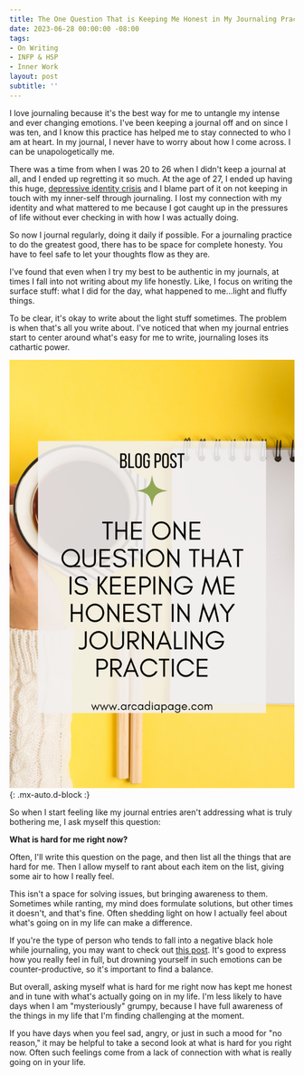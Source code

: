 ```yaml
---
title: The One Question That is Keeping Me Honest in My Journaling Practice
date: 2023-06-28 00:00:00 -08:00
tags:
- On Writing
- INFP & HSP
- Inner Work
layout: post
subtitle: ''
---
```


I love journaling because it's the best way for me to untangle my intense and ever changing emotions. I've been keeping a journal off and on since I was ten, and I know this practice has helped me to stay connected to who I am at heart. In my journal, I never have to worry about how I come across. I can be unapologetically me.

There was a time from when I was 20 to 26 when I didn't keep a journal at all, and I ended up regretting it so much. At the age of 27, I ended up having this huge, [depressive identity crisis](https://arcadiapage.com/2017/08/how-depression-altered-my-reality.html) and I blame part of it on not keeping in touch with my inner-self through journaling. I lost my connection with my identity and what mattered to me because I got caught up in the pressures of life without ever checking in with how I was actually doing.

So now I journal regularly, doing it daily if possible. For a journaling practice to do the greatest good, there has to be space for complete honesty. You have to feel safe to let your thoughts flow as they are. 

I've found that even when I try my best to be authentic in my journals, at times I fall into not writing about my life honestly. Like, I focus on writing the surface stuff: what I did for the day, what happened to me...light and fluffy things.

To be clear, it's okay to write about the light stuff sometimes. The problem is when that's all you write about. I've noticed that when my journal entries start to center around what's easy for me to write, journaling loses its cathartic power.

![Honest and Authentic Journaling for Personal Growth](/uploads/honest-journaling-for-personal-growth-pin.png "Self-care journaling Honest journaling Reflective journaling Introspective journaling Authentic journaling Meaningful journaling Empathetic self-care") {: .mx-auto.d-block :}

So when I start feeling like my journal entries aren't addressing what is truly bothering me, I ask myself this question:

**What is hard for me right now?**

Often, I'll write this question on the page, and then list all the things that are hard for me. Then I allow myself to rant about each item on the list, giving some air to how I really feel.

This isn't a space for solving issues, but bringing awareness to them. Sometimes while ranting, my mind does formulate solutions, but other times it doesn't, and that's fine. Often shedding light on how I actually feel about what's going on in my life can make a difference. 

If you're the type of person who tends to fall into a negative black hole while journaling, you may want to check out [this post](https://arcadiapage.com/2021-02-24-how-infps-can-use-writing-for-healing/). It's good to express how you really feel in full, but drowning yourself in such emotions can be counter-productive, so it's important to find a balance.

But overall, asking myself what is hard for me right now has kept me honest and in tune with what's actually going on in my life. I'm less likely to have days when I am "mysteriously" grumpy, because I have full awareness of the things in my life that I'm finding challenging at the moment.

If you have days when you feel sad, angry, or just in such a mood for "no reason," it may be helpful to take a second look at what is hard for you right now. Often such feelings come from a lack of connection with what is really going on in your life.


